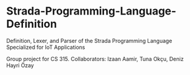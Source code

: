 # Strada-Programming-Language-Definition
Definition, Lexer, and Parser of the Strada Programming Language Specialized for IoT Applications

Group project for CS 315. Collaborators: Izaan Aamir, Tuna Okçu, Deniz Hayri Özay
